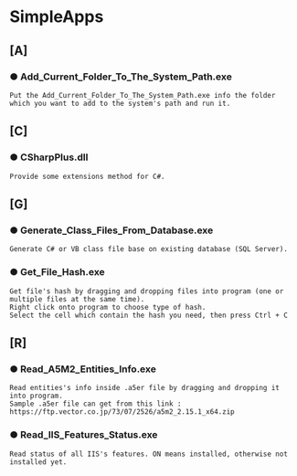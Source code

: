 # SimpleApps

## [A]
### ● Add_Current_Folder_To_The_System_Path.exe
```
Put the Add_Current_Folder_To_The_System_Path.exe info the folder
which you want to add to the system's path and run it.
```

## [C]
### ● CSharpPlus.dll
```
Provide some extensions method for C#.
```

## [G]
### ● Generate_Class_Files_From_Database.exe
```
Generate C# or VB class file base on existing database (SQL Server).
```

### ● Get_File_Hash.exe
```
Get file's hash by dragging and dropping files into program (one or multiple files at the same time).
Right click onto program to choose type of hash.
Select the cell which contain the hash you need, then press Ctrl + C
```

## [R]
### ● Read_A5M2_Entities_Info.exe
```
Read entities's info inside .a5er file by dragging and dropping it into program.
Sample .a5er file can get from this link : https://ftp.vector.co.jp/73/07/2526/a5m2_2.15.1_x64.zip
```

### ● Read_IIS_Features_Status.exe
```
Read status of all IIS's features. ON means installed, otherwise not installed yet.
```
